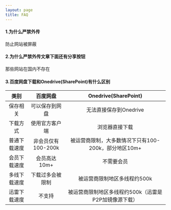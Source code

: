 ```yaml
---
layout: page
title: FAQ
---
```


#### 1.为什么严禁外传

防止网站被屏蔽

#### 2.为什么严禁外传文章下面还有分享按钮

那些网站在国内不存在

<h4>3.百度网盘下载和Onedrive(SharePoint)有什么区别</h4>

类别 | 百度网盘 | Onedrive(SharePoint)
:-: | :-: | :-:
保存相关 | 可以保存到网盘 | 无法直接保存到Onedrive
下载方式 | 使用官方客户端 | 浏览器直接下载
普通下载速度 | 非会员仅有100-200k | 被运营商限制，大多数情况下只有100-200k，部分地区10m+
会员下载速度 | 会员高达10m+ | 不需要会员
多线下载速度 | 下载过多会被限制 | 被运营商限制地区多线程约500k
迅雷下载速度 | 不支持 | 被运营商限制地区多线程约500k（迅雷是P2P加镜像源下载）
